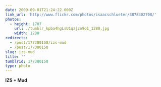 ```yaml
---
date: 2009-09-01T21:24:22.000Z
link_url: 'http://www.flickr.com/photos/isaacschlueter/3878402708/'
photos:
  - height: 1707
    url: ./tumblr_kpba4hgLsU1qzjzo9o1_1280.jpg
    width: 1280
redirects:
  - /post/177380158/izs-mud
  - /post/177380158
slug: izs-mud
title: ''
tumblrid: 177380158
type: photo
---
```

<p><b>IZS + Mud</b></p>
